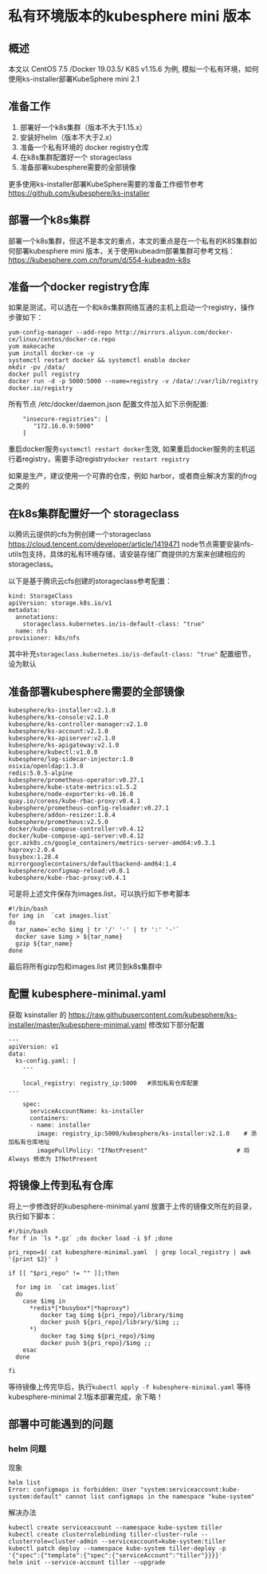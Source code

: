 # 私有环境版本的kubesphere mini 版本

##  概述

本文以 CentOS 7.5 /Docker 19.03.5/ K8S v1.15.6 为例, 模拟一个私有环境，如何使用ks-installer部署KubeSphere mini 2.1 

## 准备工作

1. 部署好一个k8s集群（版本不大于1.15.x）
2. 安装好helm（版本不大于2.x）
2. 准备一个私有环境的 docker registry仓库
3. 在k8s集群配置好一个 storageclass
4. 准备部署kubesphere需要的全部镜像

更多使用ks-installer部署KubeSphere需要的准备工作细节参考 https://github.com/kubesphere/ks-installer

## 部署一个k8s集群

部署一个k8s集群，但这不是本文的重点，本文的重点是在一个私有的K8S集群如何部署kubesphere mini 版本，关于使用kubeadm部署集群可参考文档：https://kubesphere.com.cn/forum/d/554-kubeadm-k8s

## 准备一个docker registry仓库

如果是测试，可以选在一个和k8s集群网络互通的主机上启动一个registry，操作步骤如下：

```
yum-config-manager --add-repo http://mirrors.aliyun.com/docker-ce/linux/centos/docker-ce.repo
yum makecache
yum install docker-ce -y
systemctl restart docker && systemctl enable docker
mkdir -pv /data/
docker pull registry
docker run -d -p 5000:5000 --name=registry -v /data/:/var/lib/registry  docker.io/registry
```

所有节点 /etc/docker/daemon.json 配置文件加入如下示例配置:

```
    "insecure-registries": [
       "172.16.0.9:5000"
    ]
```
重启docker服务`systemctl restart docker`生效, 如果重启docker服务的主机运行着registry，需要手动registry`docker restart registry`

如果是生产，建议使用一个可靠的仓库，例如 harbor，或者商业解决方案的jfrog 之类的

## 在k8s集群配置好一个 storageclass

以腾讯云提供的cfs为例创建一个storageclass  https://cloud.tencent.com/developer/article/1419471 node节点需要安装nfs-utils包支持，具体的私有环境存储，请安装存储厂商提供的方案来创建相应的storageclass。

以下是基于腾讯云cfs创建的storageclass参考配置：
```
kind: StorageClass
apiVersion: storage.k8s.io/v1
metadata:
  annotations:
    storageclass.kubernetes.io/is-default-class: "true"
  name: nfs
provisioner: k8s/nfs
```

其中补充`storageclass.kubernetes.io/is-default-class: "true"` 配置细节，设为默认

## 准备部署kubesphere需要的全部镜像

```
kubesphere/ks-installer:v2.1.0
kubesphere/ks-console:v2.1.0
kubesphere/ks-controller-manager:v2.1.0
kubesphere/ks-account:v2.1.0
kubesphere/ks-apiserver:v2.1.0
kubesphere/ks-apigateway:v2.1.0
kubesphere/kubectl:v1.0.0
kubesphere/log-sidecar-injector:1.0
osixia/openldap:1.3.0
redis:5.0.5-alpine
kubesphere/prometheus-operator:v0.27.1
kubesphere/kube-state-metrics:v1.5.2
kubesphere/node-exporter:ks-v0.16.0
quay.io/coreos/kube-rbac-proxy:v0.4.1
kubesphere/prometheus-config-reloader:v0.27.1
kubesphere/addon-resizer:1.8.4
kubesphere/prometheus:v2.5.0
docker/kube-compose-controller:v0.4.12
docker/kube-compose-api-server:v0.4.12
gcr.azk8s.cn/google_containers/metrics-server-amd64:v0.3.1
haproxy:2.0.4
busybox:1.28.4
mirrorgooglecontainers/defaultbackend-amd64:1.4
kubesphere/configmap-reload:v0.0.1
kubesphere/kube-rbac-proxy:v0.4.1
```
可是将上述文件保存为images.list，可以执行如下参考脚本
```
#!/bin/bash
for img in  `cat images.list`
do
  tar_name=`echo $img | tr '/' '-' | tr ':' '-'`
  docker save $img > ${tar_name}
  gzip ${tar_name}
done
```
最后将所有gizp包和images.list 拷贝到k8s集群中

## 配置 kubesphere-minimal.yaml

获取 ksinstaller 的 https://raw.githubusercontent.com/kubesphere/ks-installer/master/kubesphere-minimal.yaml 修改如下部分配置
```
---
apiVersion: v1
data:
  ks-config.yaml: |
    ---

    local_registry: registry_ip:5000   #添加私有仓库配置
...

    spec:
      serviceAccountName: ks-installer
      containers:
      - name: installer
        image: registry_ip:5000/kubesphere/ks-installer:v2.1.0    # 添加私有仓库地址
        imagePullPolicy: "IfNotPresent"                         # 将Always 修改为 IfNotPresent

```

## 将镜像上传到私有仓库

将上一步修改好的kubesphere-minimal.yaml 放置于上传的镜像文所在的目录，执行如下脚本：


```
#!/bin/bash
for f in `ls *.gz` ;do docker load -i $f ;done

pri_repo=$( cat kubesphere-minimal.yaml  | grep local_registry | awk '{print $2}' )

if [[ "$pri_repo" != "" ]];then

  for img in  `cat images.list`
  do
    case $img in
      *redis*|*busybox*|*haproxy*)
         docker tag $img ${pri_repo}/library/$img
         docker push ${pri_repo}/library/$img ;;
      *)
         docker tag $img ${pri_repo}/$img
         docker push ${pri_repo}/$img ;;
    esac
  done

fi
```
等待镜像上传完毕后，执行`kubectl apply -f kubesphere-minimal.yaml` 等待kubesphere-minimal 2.1版本部署完成，余下略！

## 部署中可能遇到的问题

### helm 问题

现象
```
helm list
Error: configmaps is forbidden: User "system:serviceaccount:kube-system:default" cannot list configmaps in the namespace "kube-system"
```

解决办法
```
kubectl create serviceaccount --namespace kube-system tiller
kubectl create clusterrolebinding tiller-cluster-rule --clusterrole=cluster-admin --serviceaccount=kube-system:tiller
kubectl patch deploy --namespace kube-system tiller-deploy -p '{"spec":{"template":{"spec":{"serviceAccount":"tiller"}}}}'      
helm init --service-account tiller --upgrade
```